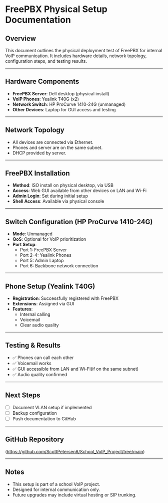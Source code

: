 # FreePBX Physical Setup Documentation

## Overview

This document outlines the physical deployment test of FreePBX for internal VoIP communication. It includes hardware details, network topology, configuration steps, and testing results.

---

## Hardware Components

- **FreePBX Server**: Dell desktop (physical install)
- **VoIP Phones**: Yealink T40G (x2)
- **Network Switch**: HP ProCurve 1410-24G (unmanaged)
- **Other Devices**: Laptop for GUI access and testing

---

## Network Topology

- All devices are connected via Ethernet.
- Phones and server are on the same subnet.
- DHCP provided by server.

---

## FreePBX Installation

- **Method**: ISO install on physical desktop, via USB
- **Access**: Web GUI available from other devices on LAN and Wi-Fi
- **Admin Login**: Set during initial setup
- **Shell Access**: Available via physical console

---

## Switch Configuration (HP ProCurve 1410-24G)

- **Mode**: Unmanaged
- **QoS**: Optional for VoIP prioritization
- **Port Setup**:
  - Port 1: FreePBX Server
  - Port 2-4: Yealink Phones
  - Port 5: Admin Laptop
  - Port 6: Backbone network connection

---

## Phone Setup (Yealink T40G)

- **Registration**: Successfully registered with FreePBX
- **Extensions**: Assigned via GUI
- **Features**:
  - Internal calling
  - Voicemail
  - Clear audio quality

---

## Testing & Results

- ✅ Phones can call each other
- ✅ Voicemail works
- ✅ GUI accessible from LAN and Wi-Fi(if on the same subnet)
- ✅ Audio quality confirmed

---

## Next Steps

- [ ] Document VLAN setup if implemented
- [ ] Backup configuration
- [ ] Push documentation to GitHub

---

## GitHub Repository

(https://github.com/ScottPetersen8/School_VoIP_Project/tree/main)

---

## Notes

- This setup is part of a school VoIP project.
- Designed for internal communication only.
- Future upgrades may include virtual hosting or SIP trunking.
